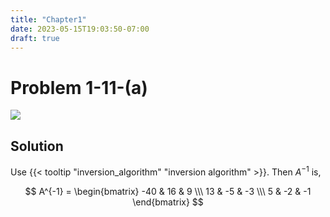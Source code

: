 ```yaml
---
title: "Chapter1"
date: 2023-05-15T19:03:50-07:00
draft: true
---
```


# Problem 1-11-(a)
![](/posts/linear_algebra/exercise/problem1_11_(a).png)

## Solution
Use {{< tooltip "inversion_algorithm" "inversion algorithm" >}}. Then $A^{-1}$ is,

$$
A^{-1} = \begin{bmatrix} 
-40 & 16 & 9
\\\ 
13 & -5 & -3
\\\
5 & -2 & -1
\end{bmatrix}
$$